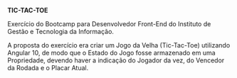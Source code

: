 <b>TIC-TAC-TOE</b>

Exercício do Bootcamp para Desenvolvedor Front-End do Instituto de Gestão e Tecnologia da Informação.    

A proposta do exercício era criar um Jogo da Velha (Tic-Tac-Toe) utilizando Angular 10, de modo que o Estado do Jogo fosse armazenado em uma Propriedade, devendo haver a indicação do Jogador da vez, do Vencedor da Rodada e o Placar Atual.
